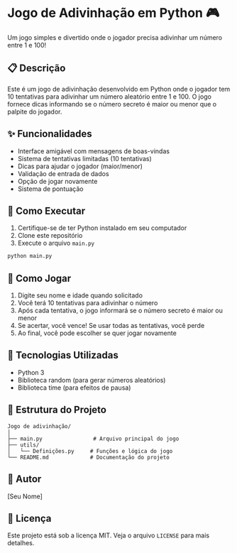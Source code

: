 # Jogo de Adivinhação em Python 🎮

Um jogo simples e divertido onde o jogador precisa adivinhar um número entre 1 e 100!

## 📋 Descrição

Este é um jogo de adivinhação desenvolvido em Python onde o jogador tem 10 tentativas para adivinhar um número aleatório entre 1 e 100. O jogo fornece dicas informando se o número secreto é maior ou menor que o palpite do jogador.

## ✨ Funcionalidades

- Interface amigável com mensagens de boas-vindas
- Sistema de tentativas limitadas (10 tentativas)
- Dicas para ajudar o jogador (maior/menor)
- Validação de entrada de dados
- Opção de jogar novamente
- Sistema de pontuação

## 🚀 Como Executar

1. Certifique-se de ter Python instalado em seu computador
2. Clone este repositório
3. Execute o arquivo `main.py`

```bash
python main.py
```

## 🎯 Como Jogar

1. Digite seu nome e idade quando solicitado
2. Você terá 10 tentativas para adivinhar o número
3. Após cada tentativa, o jogo informará se o número secreto é maior ou menor
4. Se acertar, você vence! Se usar todas as tentativas, você perde
5. Ao final, você pode escolher se quer jogar novamente

## 🔧 Tecnologias Utilizadas

- Python 3
- Biblioteca random (para gerar números aleatórios)
- Biblioteca time (para efeitos de pausa)

## 📁 Estrutura do Projeto

```
Jogo de adivinhação/
│
├── main.py                # Arquivo principal do jogo
├── utils/
│   └── Definições.py     # Funções e lógica do jogo
└── README.md             # Documentação do projeto
```

## 👥 Autor

[Seu Nome]

## 📜 Licença

Este projeto está sob a licença MIT. Veja o arquivo `LICENSE` para mais detalhes.